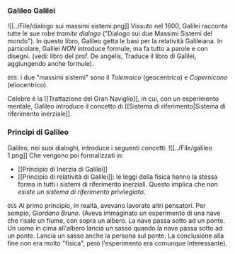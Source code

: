 ### Galileo Galilei
![[../File/dialogo sui massimi sistemi.png]]
Vissuto nel 1600, Galilei racconta tutte le sue robe _tramite dialogo_ ("Dialogo sui due Massimi Sistemi del mondo"). In questo libro, Galileo getta le basi per la relatività Galileiana. In particolare, Galilei _NON_ introduce formule, ma fa tutto a parole e con disegni. (vedi: libro del prof. De angelis, Traduce il libro di Galilei, aggiungendo anche formule).

`OSS`: i due "massimi sistemi" sono il _Tolemaico_ (geocentrico) e _Copernicano_ (eliocentrico).

Celebre è la [[Trattazione del Gran Naviglio]], in cui, con un esperimento mentale, Galileo introduce il concetto di [[Sistema di riferimento|Sistema di riferimento inerziale]].

### Principi di Galileo
Galileo, nei suoi dialoghi, introduce i seguenti concetti:
![[../File/galileo 1.png]]
Che vengono poi formalizzati in:
- [[Principio di Inerzia di Galilei]]
-  [[Principio di relatività di Galilei]]: le leggi della fisica hanno la stessa forma in tutti i sistemi di riferimento inerziali. Questo implica che _non esiste un sistema di riferimento privilegiato_.

`OSS` Al primo principio, in realtà, avevano lavorato altri pensatori. Per sempio, _Giordano Bruno_. (Aveva immaginato un esperimento di una nave che risale un fiume, con sopra un albero. La nave passa sotto ad un ponte. Un uomo in cima all'albero lancia un sasso quando la nave passa sotto ad un ponte. Lancia un sasso anche la persona sul ponte. La conclusione alla fine non era molto "fisica", però l'esperimento era comunque interessante).